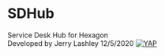 # SDHub
Service Desk Hub for Hexagon<br> 
Developed by Jerry Lashley 12/5/2020
<a href="https://i.imgur.com/SoxPsdR.gif" target="_blank">
    <img alt="YAP" src="https://i.imgur.com/SoxPsdR.gif" data-canonical-src="https://i.imgur.com/SoxPsdR.gif" style="max-width:100%;"></a>
